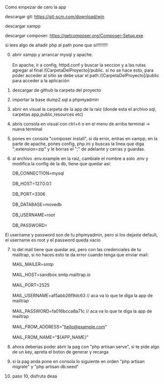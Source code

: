 Como empezar de cero la app

descargar git: https://git-scm.com/download/win

descargar xampp

descargar composer: https://getcomposer.org/Composer-Setup.exe

si lees algo de añadir php al path pone que si!!!!!!!!!

0. abrir xampp y arrancar mysql y apache.
<br><br>
En apache, ir a config, httpd.conf y buscar la seccion <documentRoot> y a las rutas agregar al final /[CarpetaDelProyecto]/public. si no se hace esto, para poder acceder al sitio se debe usar el path /[CarpetaDelProyecto]/public para acceder a la aplicación 
2. descargar de github la carpeta del proyecto
3. importar la base dump2.sql a phpmyadmin
4. abrir en visual la carpeta de la app de la raiz (donde esta el archivo sql, carpetas app,public,resources etc)
5. abris consola en visual con ctrl+ñ o en el menu de arriba terminal -> nueva terminal
6. pones en consola "composer install", si da error, entras en xampp, en la parte de apache, pones config, php.ini y buscas la linea que diga ";extension=zip" y le borras el ";" de adelante y cerras y guardas.
7. al archivo .env.example en la raiz, cambiale el nombre a solo .env y modifica la config de la db, tiene que quedar asi:
    
    DB_CONNECTION=mysql<br>  
    DB_HOST=127.0.0.1<br>  
    DB_PORT=3306<br>  
    DB_DATABASE=movedb<br>  
    DB_USERNAME=root<br>  
    DB_PASSWORD=       <br>  
    
El username y password son de tu phpmyadmin, pero si los dejaste default, el username es root y el password queda vacio 

7. lo del mail tiene que quedar asi, pero con las credenciales de tu mailtrap, si no haces esto te da error cuando
tenga que enviar mail:
 
    MAIL_MAILER=smtp
   <br>  
    MAIL_HOST=sandbox.smtp.mailtrap.io
   <br>  
    MAIL_PORT=2525
   <br>  
    MAIL_USERNAME=af5abb26f9dc63   // aca va lo que te diga la app de mailtrap
   <br>  
    MAIL_PASSWORD=fa016bcca8a71c   // aca va lo que te diga la app de mailtrap
   <br>  
    MAIL_FROM_ADDRESS="hello@example.com"
   <br>  
    MAIL_FROM_NAME="${APP_NAME}"<br>  

9. ahora deberias poder abrir la pag con "php artisan serve", si te pide algo de un key, apreta el boton de generar y recarga

10. si la pag anda pone en consola lo siguiente en orden
    "php artisan migrate" y "php artisan db:seed"

11. paso 10, disfruta deaa
